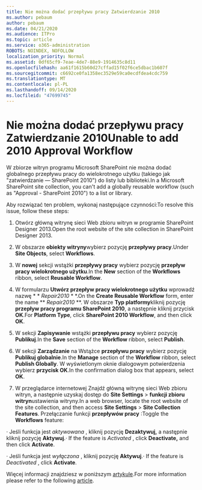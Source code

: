 ```yaml
---
title: Nie można dodać przepływu pracy Zatwierdzanie 2010
ms.author: pebaum
author: pebaum
ms.date: 04/21/2020
ms.audience: ITPro
ms.topic: article
ms.service: o365-administration
ROBOTS: NOINDEX, NOFOLLOW
localization_priority: Normal
ms.assetid: 0df65cf9-7eae-4de7-88e9-1914635c8d11
ms.openlocfilehash: aa61f1615b60d27cffad15f02f6ce5dbac1b607f
ms.sourcegitcommit: c6692ce0fa1358ec3529e59ca0ecdfdea4cdc759
ms.translationtype: MT
ms.contentlocale: pl-PL
ms.lasthandoff: 09/14/2020
ms.locfileid: "47699745"
---
```

# <a name="unable-to-add-2010-approval-workflow"></a><span data-ttu-id="2062e-102">Nie można dodać przepływu pracy Zatwierdzanie 2010</span><span class="sxs-lookup"><span data-stu-id="2062e-102">Unable to add 2010 Approval Workflow</span></span>

<span data-ttu-id="2062e-103">W zbiorze witryn programu Microsoft SharePoint nie można dodać globalnego przepływu pracy do wielokrotnego użytku (takiego jak "zatwierdzanie — SharePoint 2010") do listy lub biblioteki.</span><span class="sxs-lookup"><span data-stu-id="2062e-103">In a Microsoft SharePoint site collection, you can't add a globally reusable workflow (such as "Approval - SharePoint 2010") to a list or library.</span></span>
  
<span data-ttu-id="2062e-104">Aby rozwiązać ten problem, wykonaj następujące czynności:</span><span class="sxs-lookup"><span data-stu-id="2062e-104">To resolve this issue, follow these steps:</span></span> 
  
1. <span data-ttu-id="2062e-105">Otwórz główną witrynę sieci Web zbioru witryn w programie SharePoint Designer 2013.</span><span class="sxs-lookup"><span data-stu-id="2062e-105">Open the root website of the site collection in SharePoint Designer 2013.</span></span>
  
2. <span data-ttu-id="2062e-106">W obszarze **obiekty witryny**wybierz pozycję **przepływy pracy**.</span><span class="sxs-lookup"><span data-stu-id="2062e-106">Under **Site Objects**, select **Workflows**.</span></span> 
  
3. <span data-ttu-id="2062e-107">W **nowej** sekcji wstążki **przepływy pracy** wybierz pozycję **przepływ pracy wielokrotnego użytku**.</span><span class="sxs-lookup"><span data-stu-id="2062e-107">In the **New** section of the **Workflows** ribbon, select **Reusable Workflow**.</span></span> 
  
4. <span data-ttu-id="2062e-108">W formularzu **Utwórz przepływ pracy wielokrotnego użytku** wprowadź nazwę \* \* *Repair2010* \* \*.</span><span class="sxs-lookup"><span data-stu-id="2062e-108">On the **Create Reusable Workflow** form, enter the name \*\* *Repair2010* \*\*.</span></span> <span data-ttu-id="2062e-109">W obszarze **Typ platformy**kliknij pozycję **przepływ pracy programu SharePoint 2010**, a następnie kliknij przycisk **OK**.</span><span class="sxs-lookup"><span data-stu-id="2062e-109">For **Platform Type**, click **SharePoint 2010 Workflow**, and then click **OK**.</span></span> 
  
1. <span data-ttu-id="2062e-110">W sekcji **Zapisywanie** wstążki **przepływu pracy** wybierz pozycję **Publikuj**.</span><span class="sxs-lookup"><span data-stu-id="2062e-110">In the **Save** section of the **Workflow** ribbon, select **Publish**.</span></span> 
  
2. <span data-ttu-id="2062e-111">W sekcji **Zarządzanie** na Wstążce **przepływu pracy** wybierz pozycję **Publikuj globalnie**.</span><span class="sxs-lookup"><span data-stu-id="2062e-111">In the **Manage** section of the **Workflow** ribbon, select **Publish Globally**.</span></span> <span data-ttu-id="2062e-112">W wyświetlonym oknie dialogowym potwierdzenia wybierz **przycisk OK**.</span><span class="sxs-lookup"><span data-stu-id="2062e-112">In the confirmation dialog box that appears, select **OK**.</span></span> 
  
3. <span data-ttu-id="2062e-113">W przeglądarce internetowej Znajdź główną witrynę sieci Web zbioru witryn, a następnie uzyskaj dostęp do **Site Settings** \> **funkcji zbioru witryn**ustawienia witryny.</span><span class="sxs-lookup"><span data-stu-id="2062e-113">In a web browser, locate the root website of the site collection, and then access **Site Settings** \> **Site Collection Features**.</span></span> <span data-ttu-id="2062e-114">Przełączanie funkcji **przepływów pracy** :</span><span class="sxs-lookup"><span data-stu-id="2062e-114">Toggle the **Workflows** feature:</span></span> 
  
<span data-ttu-id="2062e-115">· Jeśli funkcja jest  *aktywowana*  , kliknij pozycję **Dezaktywuj,** a następnie kliknij pozycję **Aktywuj**.</span><span class="sxs-lookup"><span data-stu-id="2062e-115">· If the feature is  *Activated*  , click **Deactivate,** and then click **Activate**.</span></span> 
  
<span data-ttu-id="2062e-116">· Jeśli funkcja jest  *wyłączona*  , kliknij pozycję **Aktywuj**.</span><span class="sxs-lookup"><span data-stu-id="2062e-116">· If the feature is  *Deactivated*  , click **Activate**.</span></span> 
  
<span data-ttu-id="2062e-117">Więcej informacji znajdziesz w poniższym [artykule](https://go.microsoft.com/fwlink/?linkid=2047770&amp;clcid=0x409).</span><span class="sxs-lookup"><span data-stu-id="2062e-117">For more information please refer to the following [article](https://go.microsoft.com/fwlink/?linkid=2047770&amp;clcid=0x409).</span></span>
  

